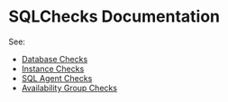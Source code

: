 # SQLChecks Documentation

See:
- [Database Checks](./DatabaseChecks.md)
- [Instance Checks](./InstanceChecks.md)
- [SQL Agent Checks](./AgentChecks.md)
- [Availability Group Checks](./AvailabilityGroupChecks.md)